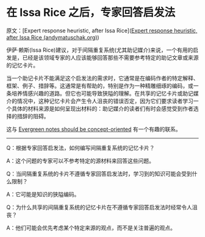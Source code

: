 # 在 Issa Rice 之后，专家回答启发法

原文：[Expert response heuristic, after Issa Rice]([Expert response heuristic, after Issa Rice (andymatuschak.org)](https://notes.andymatuschak.org/zEfpMY7F12gQ6NcbycHCNdpXqxb2mxdkJiX))

伊萨·赖斯(Issa Rice)建议，对于间隔重复系统(尤其助记媒介)来说，一个有用的启发是，已经是该领域专家的人应该能够回答那些不需要参考特定的助记文章或来源的记忆卡片。

当一个助记卡片不能满足这个启发法的需求时，它通常是在编码作者的特定解释、框架、例子、措辞等。这通常是有帮助的，特别是作为一种精雕细琢的编码，或一条培养情感兴趣的道路。但它也可能导致狭隘的理解。在共享的记忆卡片或助记媒介的情况中，这种记忆卡片会产生令人沮丧的错误否定，因为它们要求读者学习一个具体的材料来源是如何呈现出材料的：助记媒介的读者们有时会感觉受到作者选择的措辞的阻碍。

这与 [Evergreen notes should be concept-oriented](https://notes.andymatuschak.org/z6bci25mVUBNFdVWSrQNKr6u7AZ1jFzfTVbMF) 有一个有趣的联系。

***

Q：根据专家回答启发法，如何编写间隔重复系统的记忆卡片？

A：这个问题的专家可以不参考特定的源材料来回答这些问题。



Q：当间隔重复系统的卡片不遵循专家回答启发法时，学习到的知识可能会受到什么限制？

A：它可能是知识的狭隘编码。



Q：为什么共享的间隔重复系统的记忆卡片在不遵循专家回答启发法时经常令人沮丧？

A：他们可能会优先考虑某个特定来源的观点，而不是关注普遍的观点。